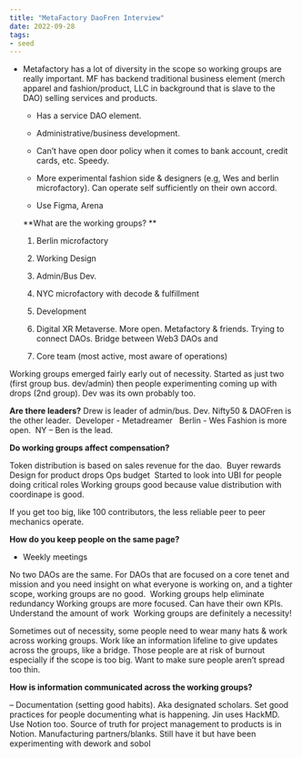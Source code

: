 ```yaml
---
title: "MetaFactory DaoFren Interview"
date: 2022-09-28
tags:
- seed
---
```


- Metafactory has a lot of diversity in the scope so working groups are really important. MF has backend traditional business element (merch apparel and fashion/product, LLC in background that is slave to the DAO) selling services and products. 

  - Has a service DAO element. 

  - Administrative/business development. 

  - Can’t have open door policy when it comes to bank account, credit cards, etc. Speedy. 

  - More experimental fashion side & designers (e.g, Wes and berlin microfactory). Can operate self sufficiently on their own accord. 

  - Use Figma, Arena

  **What are the working groups? **

	1.  Berlin microfactory
    
	2. Working Design
    
	3. Admin/Bus Dev. 
    
	4. NYC microfactory with decode & fulfillment
    
	5. Development 
    
	6. Digital XR Metaverse. More open. Metafactory & friends. Trying to connect DAOs. Bridge between Web3 DAOs and 
    
	7. Core team (most active, most aware of operations)
    
Working groups emerged fairly early out of necessity. Started as just two (first group bus. dev/admin) then people experimenting coming up with drops (2nd group). Dev was its own probably too. 

**Are there leaders?**
Drew is leader of admin/bus. Dev. Nifty50 & DAOFren is the other leader. 
Developer - Metadreamer  
Berlin - Wes
Fashion is more open. 
NY – Ben is the lead.

**Do working groups affect compensation?**

Token distribution is based on sales revenue for the dao. 
Buyer rewards
Design for product drops
Ops budget 
Started to look into UBI for people doing critical roles
Working groups good because value distribution with coordinape is good. 

If you get too big, like 100 contributors, the less reliable peer to peer mechanics operate. 

**How do you keep people on the same page?** 
- Weekly meetings

No two DAOs are the same. For DAOs that are focused on a core tenet and mission and you need insight on what everyone is working on, and a tighter scope, working groups are no good. 
Working groups help eliminate redundancy
Working groups are more focused. Can have their own KPIs. Understand the amount of work 
Working groups are definitely a necessity!

Sometimes out of necessity, some people need to wear many hats & work across working groups. Work like an information lifeline to give updates across the groups, like a bridge. Those people are at risk of burnout especially if the scope is too big. Want to make sure people aren’t spread too thin. 

**How is information communicated across the working groups?**

– Documentation (setting good habits). Aka designated scholars. Set good practices for people documenting what is happening. Jin uses HackMD. Use Notion too. Source of truth for project management to products is in Notion. Manufacturing partners/blanks. Still have it but have been experimenting with dework and sobol
